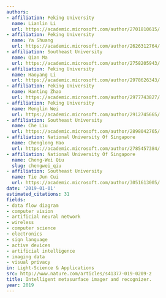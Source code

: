 ```yaml
---
authors:
- affiliation: Peking University
  name: Lianlin Li
  url: https://academic.microsoft.com/author/2701810615/
- affiliation: Peking University
  name: Ya Shuang
  url: https://academic.microsoft.com/author/2626312764/
- affiliation: Southeast University
  name: Qian Ma
  url: https://academic.microsoft.com/author/2758205943/
- affiliation: Peking University
  name: Haoyang Li
  url: https://academic.microsoft.com/author/2978626343/
- affiliation: Peking University
  name: Hanting Zhao
  url: https://academic.microsoft.com/author/2977743827/
- affiliation: Peking University
  name: Menglin Wei
  url: https://academic.microsoft.com/author/2912745665/
- affiliation: Southeast University
  name: Che Liu
  url: https://academic.microsoft.com/author/2898042765/
- affiliation: National University Of Singapore
  name: Chenglong Hao
  url: https://academic.microsoft.com/author/2785457384/
- affiliation: National University Of Singapore
  name: Cheng-Wei Qiu
  slug: chengwei_qiu
- affiliation: Southeast University
  name: Tie Jun Cui
  url: https://academic.microsoft.com/author/3051613005/
date: '2019-01-01'
estimated_citations: 31
fields:
- data flow diagram
- computer vision
- artificial neural network
- wireless
- computer science
- electronics
- sign language
- active devices
- artificial intelligence
- imaging data
- visual privacy
in: Light-Science & Applications
src: http://www.nature.com/articles/s41377-019-0209-z
title: Intelligent metasurface imager and recognizer.
year: 2019
---
```

